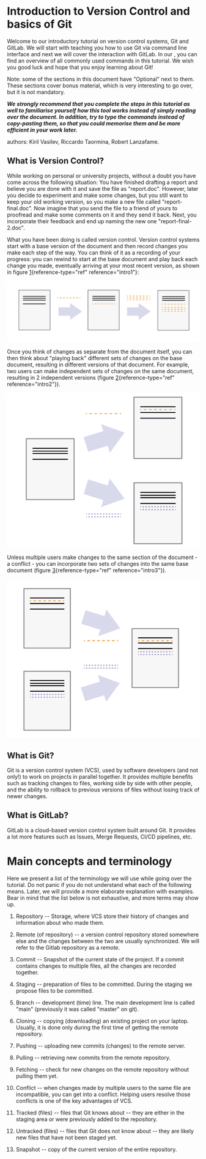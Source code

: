 # Introduction to Version Control and basics of Git

<!-- This git tutorial was originally modified from Kiril and Riccardo's version from 2022-23. It was converted from LaTeX to md with Pandoc. Original PDF is included for reference. -->

Welcome to our introductory tutorial on version control systems, Git and
GitLab. We will start with teaching you how to use Git via command line
interface and next we will cover the interaction with GitLab. In our ,
you can find an overview of all commonly used commands in this tutorial.
We wish you good luck and hope that you enjoy learning about Git!

Note: some of the sections in this document have "Optional" next to
them. These sections cover bonus material, which is very interesting to
go over, but it is not mandatory.

***We strongly recommend that you complete the steps in this tutorial as
well to familiarise yourself how this tool works instead of simply
reading over the document. In addition, try to type the commands instead
of copy-pasting them, so that you could memorise them and be more
efficient in your work later.***

authors: Kiril Vasilev, Riccardo Taormina, Robert Lanzafame.


## What is Version Control?


While working on personal or university projects, without a doubt you
have come across the following situation: You have finished drafting a
report and believe you are done with it and save the file as
"report.doc". However, later you decide to experiment and make some
changes, but you still want to keep your old working version, so you
make a new file called "report-final.doc". Now imagine that you send the
file to a friend of yours to proofread and make some comments on it and
they send it back. Next, you incorporate their feedback and end up
naming the new one "report-final-2.doc".

What you have been doing is called version control. Version control
systems start with a base version of the document and then record
changes you make each step of the way. You can think of it as a
recording of your progress: you can rewind to start at the base document
and play back each change you made, eventually arriving at your most
recent version, as shown in figure [1](#intro1){reference-type="ref"
reference="intro1"}:

![Consecutive file changes](images/intro1.png)

Once you think of changes as separate from the document itself, you can
then think about "playing back" different sets of changes on the base
document, resulting in different versions of that document. For example,
two users can make independent sets of changes on the same document,
resulting in 2 independent versions (figure
[2](#intro2){reference-type="ref" reference="intro2"}).

![Parallel file changes](images/intro2.png)

Unless multiple users make changes to the same section of the document -
a conflict - you can incorporate two sets of changes into the same base
document (figure [3](#intro3){reference-type="ref" reference="intro3"}).

![Merge of changes](images/intro3.png)

## What is Git?


Git is a version control system (VCS), used by software developers (and
not only!) to work on projects in parallel together. It provides
multiple benefits such as tracking changes to files, working side by
side with other people, and the ability to rollback to previous versions
of files without losing track of newer changes.

## What is GitLab?


GitLab is a cloud-based version control system built around Git. It
provides a lot more features such as Issues, Merge Requests, CI/CD
pipelines, etc.

# Main concepts and terminology

Here we present a list of the terminology we will use while going over
the tutorial. Do not panic if you do not understand what each of the
following means. Later, we will provide a more elaborate explanation
with examples. Bear in mind that the list below is not exhaustive, and
more terms may show up.

1.  Repository -- Storage, where VCS store their history of changes and
    information about who made them.

2.  Remote (of repository) -- a version control repository stored
    somewhere else and the changes between the two are usually
    synchronized. We will refer to the Gitlab repository as a *remote*.

3.  Commit -- Snapshot of the current state of the project. If a commit
    contains changes to multiple files, all the changes are recorded
    together.

4.  Staging -- preparation of files to be committed. During the staging
    we propose files to be committed.

5.  Branch -- development (time) line. The main development line is
    called \"main\" (previously it was called \"master\" on git).

6.  Cloning -- copying (downloading) an existing project on your laptop.
    Usually, it is done only during the first time of getting the remote
    repository.

7.  Pushing -- uploading new commits (changes) to the remote server.

8.  Pulling -- retrieving new commits from the remote repository.

9.  Fetching -- check for new changes on the remote repository without
    pulling them yet.

10. Conflict -- when changes made by multiple users to the same file are
    incompatible, you can get into a conflict. Helping users resolve
    those conflicts is one of the key advantages of VCS.

11. Tracked (files) -- files that Git knows about -- they are either in
    the staging area or were previously added to the repository.

12. Untracked (files) -- files that Git does not know about -- they are
    likely new files that have not been staged yet.

13. Snapshot -- copy of the current version of the entire repository.

